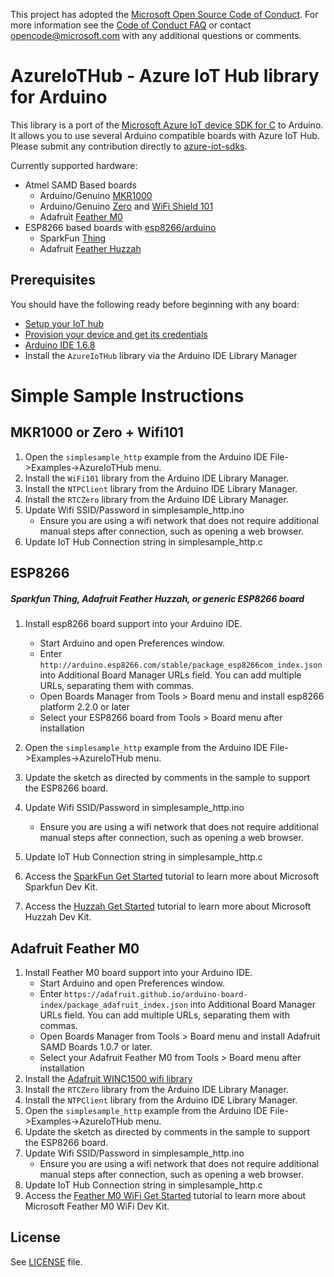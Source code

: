 This project has adopted the [Microsoft Open Source Code of Conduct](https://opensource.microsoft.com/codeofconduct/). For more information see the [Code of Conduct FAQ](https://opensource.microsoft.com/codeofconduct/faq/) or contact [opencode@microsoft.com](mailto:opencode@microsoft.com) with any additional questions or comments.

# AzureIoTHub - Azure IoT Hub library for Arduino

This library is a port of the [Microsoft Azure IoT device SDK for C](https://github.com/Azure/azure-iot-sdks/blob/master/c/readme.md) to Arduino. It allows you to use several Arduino compatible boards with Azure IoT Hub. Please submit any contribution directly to [azure-iot-sdks](https://github.com/Azure/azure-iot-sdks).

Currently supported hardware:
- Atmel SAMD Based boards
  - Arduino/Genuino [MKR1000](https://www.arduino.cc/en/Main/ArduinoMKR1000)
  - Arduino/Genuino [Zero](https://www.arduino.cc/en/Main/ArduinoBoardZero) and [WiFi Shield 101](https://www.arduino.cc/en/Main/ArduinoWiFiShield101) 
  - Adafruit [Feather M0](https://www.adafruit.com/products/3010)
- ESP8266 based boards with [esp8266/arduino](https://github.com/esp8266/arduino)
  - SparkFun [Thing](https://www.sparkfun.com/products/13711)
  - Adafruit [Feather Huzzah](https://www.adafruit.com/products/2821)

## Prerequisites

You should have the following ready before beginning with any board:
-   [Setup your IoT hub](https://github.com/Azure/azure-iot-sdks/blob/master/doc/setup_iothub.md)
-   [Provision your device and get its credentials](https://github.com/Azure/azure-iot-sdks/blob/master/doc/manage_iot_hub.md)
-   [Arduino IDE 1.6.8](https://www.arduino.cc/en/Main/Software)
-   Install the `AzureIoTHub` library via the Arduino IDE Library Manager

# Simple Sample Instructions

## MKR1000 or Zero + Wifi101
1. Open the `simplesample_http` example from the Arduino IDE File->Examples->AzureIoTHub menu.
2. Install the `WiFi101` library from the Arduino IDE Library Manager.
3. Install the `NTPClient` library from the Arduino IDE Library Manager.
4. Install the `RTCZero` library from the Arduino IDE Library Manager.
5. Update Wifi SSID/Password in simplesample_http.ino 
    * Ensure you are using a wifi network that does not require additional manual steps after connection, such as opening a web browser.
6. Update IoT Hub Connection string in simplesample_http.c

## ESP8266
##### Sparkfun Thing, Adafruit Feather Huzzah, or generic ESP8266 board

1. Install esp8266 board support into your Arduino IDE.
    * Start Arduino and open Preferences window.
    * Enter `http://arduino.esp8266.com/stable/package_esp8266com_index.json` into Additional Board Manager URLs field. You can add multiple URLs, separating them with commas.
    * Open Boards Manager from Tools > Board menu and install esp8266 platform 2.2.0 or later 
    * Select your ESP8266 board from Tools > Board menu after installation
    
2. Open the `simplesample_http` example from the Arduino IDE File->Examples->AzureIoTHub menu.
3. Update the sketch as directed by comments in the sample to support the ESP8266 board.
4. Update Wifi SSID/Password in simplesample_http.ino 
    * Ensure you are using a wifi network that does not require additional manual steps after connection, such as opening a web browser.
5. Update IoT Hub Connection string in simplesample_http.c
6. Access the [SparkFun Get Started](https://azure.microsoft.com/en-us/documentation/samples/iot-hub-c-thingdev-getstartedkit/) tutorial to learn more about Microsoft Sparkfun Dev Kit.
7. Access the [Huzzah Get Started](https://azure.microsoft.com/en-us/documentation/samples/iot-hub-c-huzzah-getstartedkit/) tutorial to learn more about Microsoft Huzzah Dev Kit.


## Adafruit Feather M0
1. Install Feather M0 board support into your Arduino IDE.
    * Start Arduino and open Preferences window.
    * Enter `https://adafruit.github.io/arduino-board-index/package_adafruit_index.json` into Additional Board Manager URLs field. You can add multiple URLs, separating them with commas.
    * Open Boards Manager from Tools > Board menu and install Adafruit SAMD Boards 1.0.7 or later.
    * Select your Adafruit Feather M0 from Tools > Board menu after installation
2. Install the [Adafruit WINC1500 wifi library](https://learn.adafruit.com/adafruit-feather-m0-wifi-atwinc1500/using-the-wifi-module)
3. Install the `RTCZero` library from the Arduino IDE Library Manager.
4. Install the `NTPClient` library from the Arduino IDE Library Manager.
5. Open the `simplesample_http` example from the Arduino IDE File->Examples->AzureIoTHub menu.
6. Update the sketch as directed by comments in the sample to support the ESP8266 board.
7. Update Wifi SSID/Password in simplesample_http.ino 
    * Ensure you are using a wifi network that does not require additional manual steps after connection, such as opening a web browser.
8. Update IoT Hub Connection string in simplesample_http.c
9. Access the [Feather M0 WiFi Get Started](https://azure.microsoft.com/en-us/documentation/samples/iot-hub-c-m0wifi-getstartedkit/) tutorial to learn more about Microsoft Feather M0 WiFi Dev Kit.

## License

See [LICENSE](LICENSE) file.

[azure-certifiedforiot]:  http://azure.com/certifiedforiot 
[Microsoft-Azure-Certified-Badge]: images/Microsoft-Azure-Certified-150x150.png (Microsoft Azure Certified)
